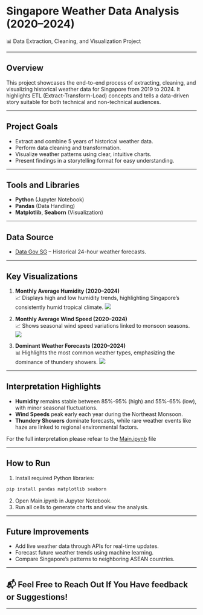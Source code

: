 # Singapore Weather Data Analysis (2020–2024)
📊 Data Extraction, Cleaning, and Visualization Project

---

## Overview
This project showcases the end-to-end process of extracting, cleaning, and visualizing historical weather data for Singapore from 2019 to 2024. It highlights ETL (Extract-Transform-Load) concepts and tells a data-driven story suitable for both technical and non-technical audiences.

---

## Project Goals
- Extract and combine 5 years of historical weather data.
- Perform data cleaning and transformation.
- Visualize weather patterns using clear, intuitive charts.
- Present findings in a storytelling format for easy understanding.

---

## Tools and Libraries
- **Python** (Jupyter Notebook)
- **Pandas** (Data Handling)
- **Matplotlib**, **Seaborn** (Visualization)

---

## Data Source
- [Data Gov SG](https://data.gov.sg/) – Historical 24-hour weather forecasts.

---

## Key Visualizations
1. **Monthly Average Humidity (2020–2024)**  
   📈 Displays high and low humidity trends, highlighting Singapore’s consistently humid tropical climate.
   ![](Asset/Monthly%20Average%20Humidity%20in%20Singapore%20(2020–2024).png)

2. **Monthly Average Wind Speed (2020–2024)**  
   📈 Shows seasonal wind speed variations linked to monsoon seasons.
   ![](Asset/Monthly%20Average%20Wind%20Speeds%20in%20Singapore%20(2020–2024).png)

3. **Dominant Weather Forecasts (2020–2024)**  
   📊 Highlights the most common weather types, emphasizing the dominance of thundery showers.
   ![](Asset/Dominant%20Weather%20Forecasts%20in%20Singapore%20(2020–2023).png)
---

## Interpretation Highlights
- **Humidity** remains stable between 85%-95% (high) and 55%-65% (low), with minor seasonal fluctuations.
- **Wind Speeds** peak early each year during the Northeast Monsoon.
- **Thundery Showers** dominate forecasts, while rare weather events like haze are linked to regional environmental factors.

For the full interpretation please refear to the [Main.ipynb](Main.ipynb) file

---

## How to Run
1. Install required Python libraries:
```bash
pip install pandas matplotlib seaborn
```
2. Open Main.ipynb in Jupyter Notebook.
3. Run all cells to generate charts and view the analysis.
---

## Future Improvements
- Add live weather data through APIs for real-time updates.
- Forecast future weather trends using machine learning.
- Compare Singapore’s patterns to neighboring ASEAN countries.
---

## 📬 Feel Free to Reach Out If You Have feedback or Suggestions!
---

